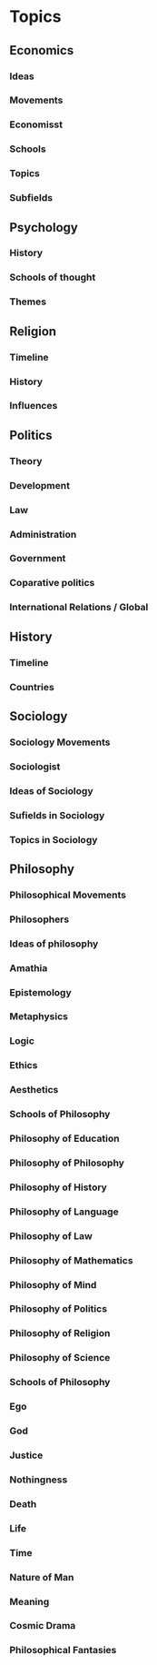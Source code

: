 # Topics

## Economics
### Ideas
### Movements
### Economisst
### Schools
### Topics
### Subfields

## Psychology
### History
### Schools of thought
### Themes

## Religion
### Timeline
### History
### Influences

## Politics
### Theory
### Development
### Law
### Administration
### Government
### Coparative politics
### International Relations / Global

## History
### Timeline
### Countries

## Sociology
### Sociology Movements
### Sociologist
### Ideas of Sociology
### Sufields in Sociology
### Topics in Sociology

## Philosophy
### Philosophical Movements
### Philosophers
### Ideas of philosophy
### Amathia
### Epistemology
### Metaphysics
### Logic
### Ethics
### Aesthetics
### Schools of Philosophy
### Philosophy of Education
### Philosophy of Philosophy
### Philosophy of History
### Philosophy of Language
### Philosophy of Law
### Philosophy of Mathematics
### Philosophy of Mind
### Philosophy of Politics
### Philosophy of Religion
### Philosophy of Science
### Schools of Philosophy
### Ego
### God
### Justice
### Nothingness
### Death
### Life
### Time
### Nature of Man
### Meaning
### Cosmic Drama
### Philosophical Fantasies
